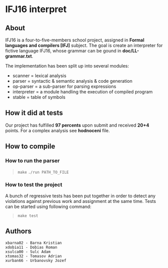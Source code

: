 # IFJ16 interpret

## About
IFJ16 is a four-to-five-members school project, assigned in __Formal languages and compilers [IFJ]__ subject. The goal is create
an interpreter for fictive language IFJ16, whose grammar can be gound in __doc/LL-grammar.txt__. 

The implementation has been split up into several modules:
* scanner = lexical analysis 
* parser = syntactic & semantic analysis & code generation
* op-parser = a sub-parser for parsing expressions
* interpreter = a module handling the execution of compiled program
* stable = table of symbols

## How it did at tests

Our project has fulfilled **97 percents** upon submit and received **20+4** points. For a complex analysis see __hodnoceni__ file. 

## How to compile

### How to run the parser
>`make`
>`./run PATH_TO_FILE`

### How to test the project
A bunch of regressive tests has been put together in order to detect any violations against previous work and assignment at the same time. Tests can be started using following command:

>`make test`

## Authors
	xbarna02 - Barna Kristian
	xdobia11 - Dobias Roman
	xsulca00 - Sulc Adam	
	xtomas32 - Tomasov Adrian
	xurban66 - Urbanovsky Jozef
	
